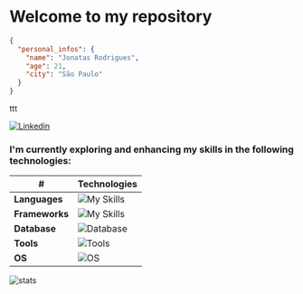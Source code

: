# Welcome to my repository

```json
{
  "personal_infos": {
    "name": "Jonatas Rodrigues",
    "age": 21,
    "city": "São Paulo"
  }
}
```
ttt

[![Linkedin](https://img.shields.io/badge/LinkedIn-0077B5?style=for-the-badge&logo=linkedin&logoColor=white)](https://www.linkedin.com/in/jonatasrodrigues-tech/)

### I'm currently exploring and enhancing my skills in the following technologies:

| **#**   |        **Technologies**                                                                                      |
|----------------|-------------------------------------------------------------------------------------------------------|
| **Languages**  | ![My Skills](https://skillicons.dev/icons?i=java,go,js)                                            |
| **Frameworks**  | ![My Skills](https://skillicons.dev/icons?i=spring,vue)                                            |
| **Database**   | ![Database](https://skillicons.dev/icons?i=mysql,postgres)                                            |
| **Tools**      | ![Tools](https://skillicons.dev/icons?i=vscode,postman,docker)                                        |
| **OS**         | ![OS](https://skillicons.dev/icons?i=windows,linux)

![stats](https://github-readme-status00.vercel.app/api/top-langs/?username=jonatas00&theme=dark&layout=compact)
